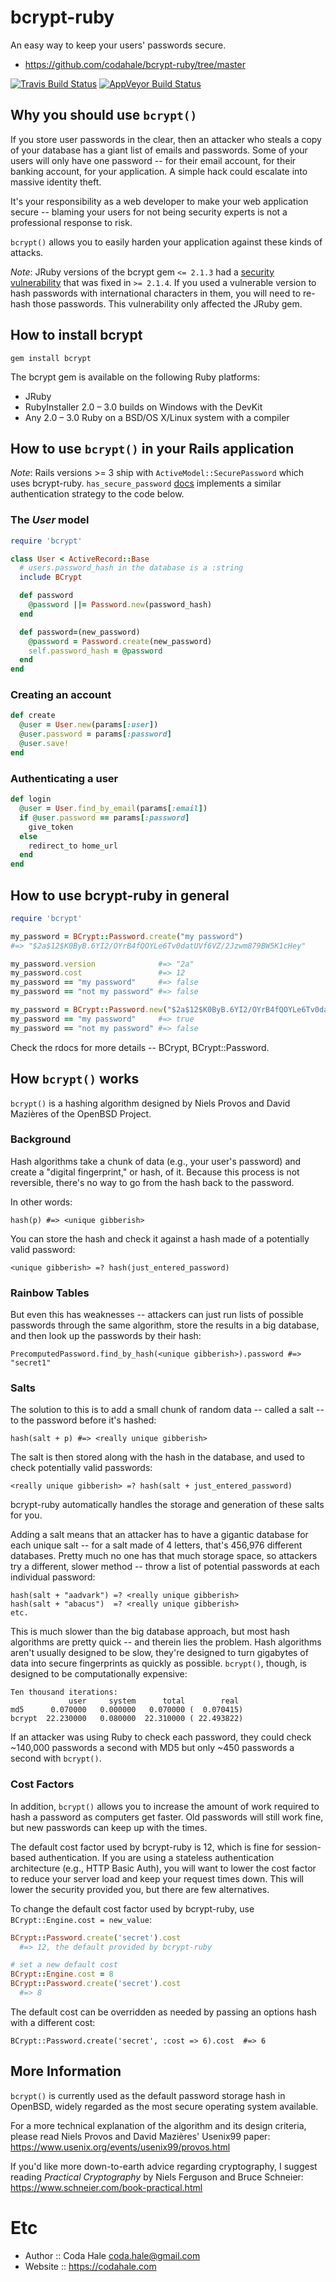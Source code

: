 # bcrypt-ruby

An easy way to keep your users' passwords secure.

* https://github.com/codahale/bcrypt-ruby/tree/master

[![Travis Build Status](https://travis-ci.org/codahale/bcrypt-ruby.svg?branch=master)](https://travis-ci.org/codahale/bcrypt-ruby)
[![AppVeyor Build Status](https://ci.appveyor.com/api/projects/status/6fplerx9lnaf0hyo?svg=true)](https://ci.appveyor.com/project/TJSchuck35975/bcrypt-ruby)


## Why you should use `bcrypt()`

If you store user passwords in the clear, then an attacker who steals a copy of your database has a giant list of emails
and passwords. Some of your users will only have one password -- for their email account, for their banking account, for
your application. A simple hack could escalate into massive identity theft.

It's your responsibility as a web developer to make your web application secure -- blaming your users for not being
security experts is not a professional response to risk.

`bcrypt()` allows you to easily harden your application against these kinds of attacks.

*Note*: JRuby versions of the bcrypt gem `<= 2.1.3` had a [security
vulnerability](https://www.mindrot.org/files/jBCrypt/internat.adv) that
was fixed in `>= 2.1.4`. If you used a vulnerable version to hash
passwords with international characters in them, you will need to
re-hash those passwords. This vulnerability only affected the JRuby gem.

## How to install bcrypt

    gem install bcrypt

The bcrypt gem is available on the following Ruby platforms:

* JRuby
* RubyInstaller 2.0 – 3.0 builds on Windows with the DevKit
* Any 2.0 – 3.0 Ruby on a BSD/OS X/Linux system with a compiler

## How to use `bcrypt()` in your Rails application

*Note*: Rails versions >= 3 ship with `ActiveModel::SecurePassword` which uses bcrypt-ruby.
`has_secure_password` [docs](https://api.rubyonrails.org/classes/ActiveModel/SecurePassword/ClassMethods.html#method-i-has_secure_password)
implements a similar authentication strategy to the code below.

### The _User_ model
```ruby
require 'bcrypt'

class User < ActiveRecord::Base
  # users.password_hash in the database is a :string
  include BCrypt

  def password
    @password ||= Password.new(password_hash)
  end

  def password=(new_password)
    @password = Password.create(new_password)
    self.password_hash = @password
  end
end
```
### Creating an account
```ruby
def create
  @user = User.new(params[:user])
  @user.password = params[:password]
  @user.save!
end
```
### Authenticating a user
```ruby
def login
  @user = User.find_by_email(params[:email])
  if @user.password == params[:password]
    give_token
  else
    redirect_to home_url
  end
end
```
## How to use bcrypt-ruby in general
```ruby
require 'bcrypt'

my_password = BCrypt::Password.create("my password")
#=> "$2a$12$K0ByB.6YI2/OYrB4fQOYLe6Tv0datUVf6VZ/2Jzwm879BW5K1cHey"

my_password.version              #=> "2a"
my_password.cost                 #=> 12
my_password == "my password"     #=> false
my_password == "not my password" #=> false

my_password = BCrypt::Password.new("$2a$12$K0ByB.6YI2/OYrB4fQOYLe6Tv0datUVf6VZ/2Jzwm879BW5K1cHey")
my_password == "my password"     #=> true
my_password == "not my password" #=> false
```
Check the rdocs for more details -- BCrypt, BCrypt::Password.

## How `bcrypt()` works

`bcrypt()` is a hashing algorithm designed by Niels Provos and David Mazières of the OpenBSD Project.

### Background

Hash algorithms take a chunk of data (e.g., your user's password) and create a "digital fingerprint," or hash, of it.
Because this process is not reversible, there's no way to go from the hash back to the password.

In other words:

    hash(p) #=> <unique gibberish>

You can store the hash and check it against a hash made of a potentially valid password:

    <unique gibberish> =? hash(just_entered_password)

### Rainbow Tables

But even this has weaknesses -- attackers can just run lists of possible passwords through the same algorithm, store the
results in a big database, and then look up the passwords by their hash:

    PrecomputedPassword.find_by_hash(<unique gibberish>).password #=> "secret1"

### Salts

The solution to this is to add a small chunk of random data -- called a salt -- to the password before it's hashed:

    hash(salt + p) #=> <really unique gibberish>

The salt is then stored along with the hash in the database, and used to check potentially valid passwords:

    <really unique gibberish> =? hash(salt + just_entered_password)

bcrypt-ruby automatically handles the storage and generation of these salts for you.

Adding a salt means that an attacker has to have a gigantic database for each unique salt -- for a salt made of 4
letters, that's 456,976 different databases. Pretty much no one has that much storage space, so attackers try a
different, slower method -- throw a list of potential passwords at each individual password:

    hash(salt + "aadvark") =? <really unique gibberish>
    hash(salt + "abacus")  =? <really unique gibberish>
    etc.

This is much slower than the big database approach, but most hash algorithms are pretty quick -- and therein lies the
problem. Hash algorithms aren't usually designed to be slow, they're designed to turn gigabytes of data into secure
fingerprints as quickly as possible. `bcrypt()`, though, is designed to be computationally expensive:

    Ten thousand iterations:
                 user     system      total        real
    md5      0.070000   0.000000   0.070000 (  0.070415)
    bcrypt  22.230000   0.080000  22.310000 ( 22.493822)

If an attacker was using Ruby to check each password, they could check ~140,000 passwords a second with MD5 but only
~450 passwords a second with `bcrypt()`.

### Cost Factors

In addition, `bcrypt()` allows you to increase the amount of work required to hash a password as computers get faster. Old
passwords will still work fine, but new passwords can keep up with the times.

The default cost factor used by bcrypt-ruby is 12, which is fine for session-based authentication. If you are using a
stateless authentication architecture (e.g., HTTP Basic Auth), you will want to lower the cost factor to reduce your
server load and keep your request times down. This will lower the security provided you, but there are few alternatives.

To change the default cost factor used by bcrypt-ruby, use `BCrypt::Engine.cost = new_value`:
```ruby
BCrypt::Password.create('secret').cost
  #=> 12, the default provided by bcrypt-ruby

# set a new default cost
BCrypt::Engine.cost = 8
BCrypt::Password.create('secret').cost
  #=> 8
```
The default cost can be overridden as needed by passing an options hash with a different cost:

    BCrypt::Password.create('secret', :cost => 6).cost  #=> 6

## More Information

`bcrypt()` is currently used as the default password storage hash in OpenBSD, widely regarded as the most secure operating
system available.

For a more technical explanation of the algorithm and its design criteria, please read Niels Provos and David Mazières'
Usenix99 paper:
https://www.usenix.org/events/usenix99/provos.html

If you'd like more down-to-earth advice regarding cryptography, I suggest reading <i>Practical Cryptography</i> by Niels
Ferguson and Bruce Schneier:
https://www.schneier.com/book-practical.html

# Etc

* Author  :: Coda Hale <coda.hale@gmail.com>
* Website :: https://codahale.com
